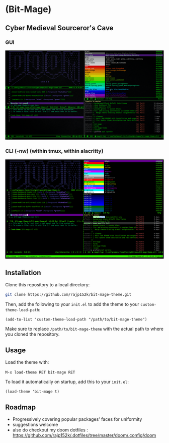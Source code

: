 # (Bit-Mage)

## **Cyber Medieval Sourceror's Cave**

### GUI

![](bit-mage.png)

### CLI (-nw) (within tmux, within alacritty)

![](bit-mage-nw.png)

## Installation

Clone this repository to a local directory:

```sh
git clone https://github.com/rajp152k/bit-mage-theme.git
```

Then, add the following to your `init.el` to add the theme to your `custom-theme-load-path`:

```elisp
(add-to-list 'custom-theme-load-path "/path/to/bit-mage-theme")
```

Make sure to replace `/path/to/bit-mage-theme` with the actual path to where you cloned the repository.

## Usage

Load the theme with:

`M-x load-theme RET bit-mage RET`

To load it automatically on startup, add this to your `init.el`:

```elisp
(load-theme 'bit-mage t)
```

## Roadmap 

- Progressively covering popular packages' faces for uniformity
- suggestions welcome
- also do checkout my doom dotfiles : https://github.com/rajp152k/.dotfiles/tree/master/doom/.config/doom
